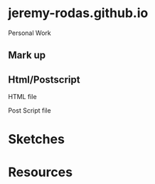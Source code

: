 # jeremy-rodas.github.io
Personal Work

<h2>Mark up</h2>

<h2>Html/Postscript</h2>

<a hief="formats/new-question.html"> HTML file</a>

<a hief="formats/new_ps.ps"> Post Script file</a>

<h1>Sketches</h1>

<h1>Resources</h1>
